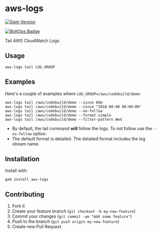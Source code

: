 # aws-logs

[![Gem Version](https://badge.fury.io/rb/aws-logs.png)](http://badge.fury.io/rb/aws-logs)

[![BoltOps Badge](https://img.boltops.com/boltops/badges/boltops-badge.png)](https://www.boltops.com)

Tail AWS CloudWatch Logs.

## Usage

    aws-logs tail LOG_GROUP

## Examples

Here's a couple of examples where `LOG_GROUP=/aws/codebuild/demo`:

    aws-logs tail /aws/codebuild/demo --since 60m
    aws-logs tail /aws/codebuild/demo --since "2018-08-08 08:00:00"
    aws-logs tail /aws/codebuild/demo --no-follow
    aws-logs tail /aws/codebuild/demo --format simple
    aws-logs tail /aws/codebuild/demo --filter-pattern Wed

* By default, the tail command **will** follow the logs.  To not follow use the `--no-follow` option.
* The default format is detailed. The detailed format includes the log stream name.

## Installation

Install with:

    gem install aws-logs

## Contributing

1. Fork it
2. Create your feature branch (`git checkout -b my-new-feature`)
3. Commit your changes (`git commit -am "Add some feature"`)
4. Push to the branch (`git push origin my-new-feature`)
5. Create new Pull Request
